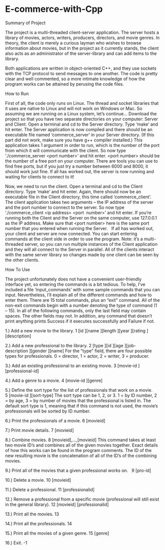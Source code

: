 # E-commerce-with-Cpp

Summary of Project

The project is a multi-threaded client-server application. The server hosts a library of movies, actors, writers, producers, directors, and movie genres. In theory, the client
is merely a curious layman who wishes to browse information about movies, but in the project as it currently stands, the client also acts as an administrator of the server-library
and can add items to the library.

Both applications are written in object-oriented C++, and they use sockets with the TCP protocol to send messages to one another.
The code is pretty clear and well commented, so a more intimate knowledge of how the program works can be attained by perusing the code files.

How to Run

First of all, the code only runs on Linux. The thread and socket libraries that it uses are native to Linux and will not work on Windows or Mac. So assuming we are running on a Linux
system, let’s continue…
Download the project so that you have two separate directories on your computer: Server and Client. Open a terminal and cd to the Server directory. Type ‘make’ and hit enter.
The Server application is now compiled and there should be an executable file named ‘commerce_server’ in your Server directory. (If this part did not work, make sure you have g++
compiler installed.)
This application takes 1 argument in order to run, which is the number of the port from which it will communicate with the client. So now type ‘./commerce_server <port number>’ and
hit enter. <port number> should be the number of a free port on your computer. There are tools you can use to find free ports, but if you just try a number between 6000 and 8000, it
should work just fine.
If all has worked out, the server is now running and waiting for clients to connect to it!

Now, we need to run the client. Open a terminal and cd to the Client directory. Type ‘make’ and hit enter.
Again, there should now be an executable file in the Client directory, this time called ‘commerce_client’. 
The client application takes two arguments – the IP address of the server and the port number to connect to the server. So now type ‘./commerce_client <ip address> <port  number>’ and
hit enter. If you’re running both the Client and the Server on the same computer, use 127.0.0.1 as the IP address. Make sure that <port number> here is the same port number that you
entered when running the Server.   
If all has worked out, your client and server are now connected. You can start entering commands at the client side in order to use the program. Note: it’s a multi-threaded server, so
you can run multiple instances of the Client application and they will all connect to the Server in parallel. All of the clients interact with the same server library so changes made by
one client can be seen by the other clients.

How To Use

The project unfortunately does not have a convenient user-friendly interface yet, so entering the commands is a bit tedious. To help, I’ve included a file ‘input_commands’ with some
sample commands that you can input. Nevertheless, I’ll explain all of the different commands and how to enter them. There are 15 total commands, plus an “exit” command. All of the non-exit
commands begin with a number denoting the type of command (1 – 15). 
In all of the following commands, only the last field may contain spaces. The other fields may not. In addition, any command that doesn’t print anything prints Success if it executes
successfully and Failure if not.

1.)  Add a new movie to the library.													1 [id ][name ][length ][year ][rating ][description]

2.)  Add a new professional to the library.												2 [type ][id ][age ][job-description ][gender ][name]
For the “type” field, there are four possible types for professionals. 0 = director, 1 = actor, 2 =   writer, 3 = producer.

3.)  Add an existing professional to an existing movie.											3 [movie-id ][professional-id]

4.)  Add a genre to a movie.														4 [movie-id ][genre]

5.)  Define the sort type for the list of professionals that work on a movie.								5 [movie-id ][sort-type]
The sort type can be 1, 2, or 3. 1 = by ID number, 2 = by age, 3 = by number of movies that the professional is listed in. The default sort type is 1, meaning that if this command is not used, the movie’s professionals will be sorted by ID number.

6.)  Print the professionals of a movie.												6 [movieid]

7.)  Print movie details.														7 [movieid]

8.)  Combine movies.															8 [movieid],...,[movieid]
This command takes at least two movie ID’s and combines all of the given movies together. Exact details of how this works can be found in the program comments. The ID of the new resulting movie is the concatenation of all of the ID’s of the combining movies.

9.)  Print all of the movies that a given professional works on.      									9 [pro-id]

10.) Delete a movie.															10 [movieid]

11.) Delete a professional.														11 [professionalid]

12.) Remove a professional from a specific movie (professional will still exist in the general library).	12 [movieid] [professionalid]

13.) Print all the movies.														13

14.) Print all the professionals.													14

15.) Print all the movies of a given genre.												15 [genre]

16.) Exit.																-1 
